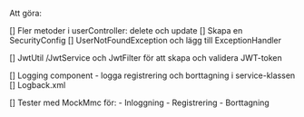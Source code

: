 Att göra:

[] Fler metoder i userController: delete och update
[] Skapa en SecurityConfig
[] UserNotFoundException och lägg till ExceptionHandler

[] JwtUtil /JwtService och JwtFilter för att skapa och validera JWT-token

[] Logging component - logga registrering och borttagning i service-klassen
[] Logback.xml


[] Tester med MockMmc för:
    - Inloggning
    - Registrering
    - Borttagning

